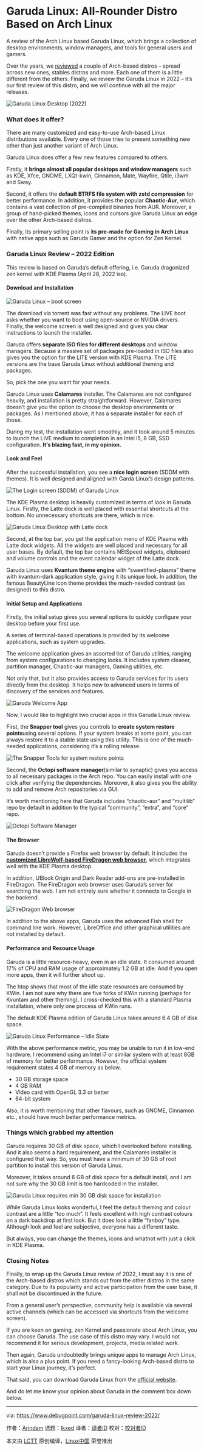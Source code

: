 [#]: subject: "Garuda Linux: All-Rounder Distro Based on Arch Linux"
[#]: via: "https://www.debugpoint.com/garuda-linux-review-2022/"
[#]: author: "Arindam https://www.debugpoint.com/author/admin1/"
[#]: collector: "lkxed"
[#]: translator: " "
[#]: reviewer: " "
[#]: publisher: " "
[#]: url: " "

Garuda Linux: All-Rounder Distro Based on Arch Linux
======
A review of the Arch Linux based Garuda Linux, which brings a collection of desktop environments, window managers, and tools for general users and gamers.

Over the years, we [reviewed][1] a couple of Arch-based distros – spread across new ones, stables distros and more. Each one of them is a little different from the others. Finally, we review the Garuda Linux in 2022 – it’s our first review of this distro, and we will continue with all the major releases.

![Garuda Linux Desktop (2022)][2]

### What does it offer?

There are many customized and easy-to-use Arch-based Linux distributions available. Every one of those tries to present something new other than just another variant of Arch Linux.

Garuda Linux does offer a few new features compared to others.

Firstly, it **brings almost all popular desktops and window managers** such as KDE, Xfce, GNOME, LXQt-kwin, Cinnamon, Mate, Wayfire, Qtile, i3wm and Sway.

Second, it offers the **default BTRFS file system with zstd compression** for better performance. In addition, it provides the popular **Chaotic-Aur**, which contains a vast collection of pre-compiled binaries from AUR. Moreover, a group of hand-picked themes, icons and cursors give Garuda Linux an edge over the other Arch-based distros.

Finally, its primary selling point is i**ts pre-made for Gaming in Arch Linux** with native apps such as Garuda Gamer and the option for Zen Kernel.

### Garuda Linux Review – 2022 Edition

This review is based on Garuda’s default offering, i.e. Garuda dragonized zen kernel with KDE Plasma (April 28, 2022 iso).

#### Download and Installation

![Garuda Linux – boot screen][3]

The download via torrent was fast without any problems. The LIVE boot asks whether you want to boot using open-source or NVIDIA drivers. Finally, the welcome screen is well designed and gives you clear instructions to launch the installer.

Garuda offers **separate ISO files for different desktops** and window managers. Because a massive set of packages pre-loaded in ISO files also gives you the option for the LITE version with KDE Plasma. The LITE versions are the base Garuda Linux without additional theming and packages.

So, pick the one you want for your needs.

Garuda Linux uses **Calamares** installer. The Calamares are not configured heavily, and installation is pretty straightforward. However, Calamares doesn’t give you the option to choose the desktop environments or packages. As I mentioned above, it has a separate installer for each of those.

During my test, the installation went smoothly, and it took around 5 minutes to launch the LIVE medium to completion in an Intel i5, 8 GB, SSD configuration. **It’s blazing fast, in my opinion.**

#### Look and Feel

After the successful installation, you see a **nice login screen** (SDDM with themes). It is well designed and aligned with Garda Linux’s design patterns.

![The Login screen (SDDM) of Garuda Linux][4]

The KDE Plasma desktop is heavily customized in terms of look in Garuda Linux. Firstly, the Latte dock is well placed with essential shortcuts at the bottom. No unnecessary shortcuts are there, which is nice.

![Garuda Linux Desktop with Latte dock][5]

Second, at the top bar, you get the application menu of KDE Plasma with Latte dock widgets. All the widgets are well placed and necessary for all user bases. By default, the top bar contains NEtSpeed widgets, clipboard and volume controls and the event calendar widget of the Latte dock.

Garuda Linux uses **Kvantum theme engine** with “sweetified-plasma” theme with kvantum-dark application style, giving it its unique look. In addition, the famous BeautyLine icon theme provides the much-needed contrast (as designed) to this distro.

#### Initial Setup and Applications

Firstly, the initial setup gives you several options to quickly configure your desktop before your first use.

A series of terminal-based operations is provided by its welcome applications, such as system upgrades.

The welcome application gives an assorted list of Garuda utilities, ranging from system configurations to changing looks. It includes system cleaner, partition manager, Chaotic-aur managers, Gaming utilities, etc.

Not only that, but it also provides access to Garuda services for its users directly from the desktop. It helps new to advanced users in terms of discovery of the services and features.

![Garuda Welcome App][6]

Now, I would like to highlight two crucial apps in this Garuda Linux review.

First, the **Snapper tool** gives you controls to **create system restore points**using several options. If your system breaks at some point, you can always restore it to a stable state using this utility. This is one of the much-needed applications, considering it’s a rolling release.

![The Snapper Tools for system restore points][7]

Second, the **Octopi software manager**(similar to synaptic) gives you access to all necessary packages in the Arch repo. You can easily install with one click after verifying the dependencies. Moreover, it also gives you the ability to add and remove Arch repositories via GUI.

It’s worth mentioning here that Garuda includes “chaotic-aur” and “multilib” repo by default in addition to the typical “community”, “extra”, and “core” repo.

![Octopi Software Manager][8]

#### The Browser

Garuda doesn’t provide a Firefox web browser by default. It includes the **[customized LibreWolf-based FireDragon web browser][9]**, which integrates well with the KDE Plasma desktop.

In addition, UBlock Origin and Dark Reader add-ons are pre-installed in FireDragon. The FireDragon web browser uses Garuda’s server for searching the web. I am not entirely sure whether it connects to Google in the backend.

![FireDragon Web browser][10]

In addition to the above apps, Garuda uses the advanced Fish shell for command line work. However, LibreOffice and other graphical utilities are not installed by default.

#### Performance and Resource Usage

Garuda is a little resource-heavy, even in an idle state. It consumed around 17% of CPU and RAM usage of approximately 1.2 GB at idle. And if you open more apps, then it will further shoot up.

The htop shows that most of the idle state resources are consumed by KWin. I am not sure why there are five forks of KWin running (perhaps for Kvuntam and other theming). I cross-checked this with a standard Plasma installation, where only one process of KWin runs.

The default KDE Plasma edition of Garuda Linux takes around 6.4 GB of disk space.

![Garuda Linux Performance – Idle State][11]

With the above performance metric, you may be unable to run it in low-end hardware. I recommend using an Intel i7 or similar system with at least 8GB of memory for better performance. However, the official system requirement states 4 GB of memory as below.

* 30 GB storage space
* 4 GB RAM
* Video card with OpenGL 3.3 or better
* 64-bit system

Also, it is worth mentioning that other flavours, such as GNOME, Cinnamon etc., should have much better performance metrics.

### Things which grabbed my attention

Garuda requires 30 GB of disk space, which I overlooked before installing. And it also seems a hard requirement, and the Calamares installer is configured that way. So, you must have a minimum of 30 GB of root partition to install this version of Garuda Linux.

Moreover, it takes around 6 GB of disk space for a default install, and I am not sure why the 30 GB limit is too hardcoded in the installer.

![Garuda Linux requires min 30 GB disk space for installation][12]

While Garuda Linux looks wonderful, I feel the default theming and colour contrast are a little “too much”. It feels excellent with high contrast colours on a dark backdrop at first look. But it does look a little “fanboy” type. Although look and feel are subjective, everyone has a different taste.

But always, you can change the themes, icons and whatnot with just a click in KDE Plasma.

### Closing Notes

Finally, to wrap up the Garuda Linux review of 2022, I must say it is one of the Arch-based distros which stands out from the other distros in the same category. Due to its popularity and active participation from the user base, it shall not be discontinued in the future.

From a general user’s perspective, community help is available via several active channels (which can be accessed via shortcuts from the welcome screen).

If you are keen on gaming, zen Kernel and passionate about Arch Linux, you can choose Garuda. The use case of this distro may vary. I would not recommend it for serious development, projects, media related work.

Then again, Garuda undoubtedly brings unique apps to manage Arch Linux, which is also a plus point. If you need a fancy-looking Arch-based distro to start your Linux journey, it’s perfect.

That said, you can download Garuda Linux from the [official website][13].

And do let me know your opinion about Garuda in the comment box down below.

--------------------------------------------------------------------------------

via: https://www.debugpoint.com/garuda-linux-review-2022/

作者：[Arindam][a]
选题：[lkxed][b]
译者：[译者ID](https://github.com/译者ID)
校对：[校对者ID](https://github.com/校对者ID)

本文由 [LCTT](https://github.com/LCTT/TranslateProject) 原创编译，[Linux中国](https://linux.cn/) 荣誉推出

[a]: https://www.debugpoint.com/author/admin1/
[b]: https://github.com/lkxed
[1]: https://www.debugpoint.com/tag/linux-distro-review
[2]: https://www.debugpoint.com/wp-content/uploads/2022/05/Garuda-Linux-Desktop-2022.jpg
[3]: https://www.debugpoint.com/wp-content/uploads/2022/05/Garuda-Linux-boot-screen.jpg
[4]: https://www.debugpoint.com/wp-content/uploads/2022/05/The-Login-screen-SDDM-of-Garuda-Linux.jpg
[5]: https://www.debugpoint.com/wp-content/uploads/2022/05/Garuda-Linux-Desktop-with-Latte-dock.jpg
[6]: https://www.debugpoint.com/wp-content/uploads/2022/05/Garuda-Welcome-App.jpg
[7]: https://www.debugpoint.com/wp-content/uploads/2022/05/The-Snapper-Tools-for-system-restore-points.jpg
[8]: https://www.debugpoint.com/wp-content/uploads/2022/05/Octopi-Software-Manager.jpg
[9]: https://github.com/dr460nf1r3/firedragon-browser
[10]: https://www.debugpoint.com/wp-content/uploads/2022/05/FireDragon-Web-browser.jpg
[11]: https://www.debugpoint.com/wp-content/uploads/2022/05/Garuda-Linux-Performance-Idle-State.jpg
[12]: https://www.debugpoint.com/wp-content/uploads/2022/05/Garuda-Linux-requires-min-30-GB-disk-space-for-installation.jpg
[13]: https://garudalinux.org/downloads.html
